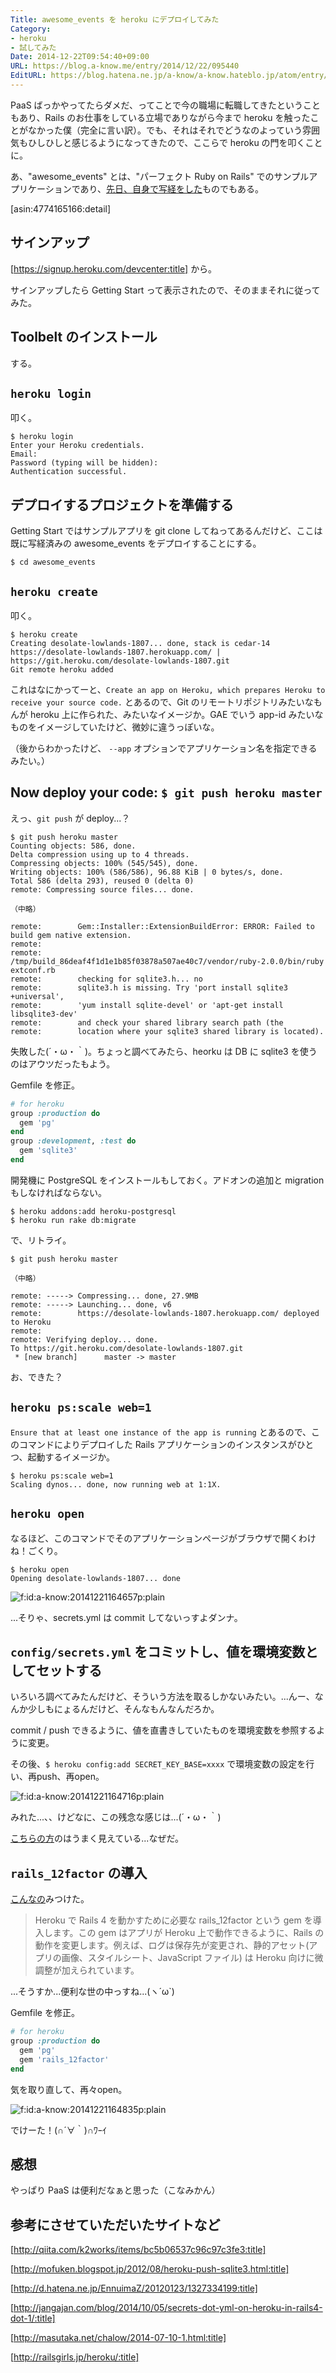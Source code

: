 ```yaml
---
Title: awesome_events を heroku にデプロイしてみた
Category:
- heroku
- 試してみた
Date: 2014-12-22T09:54:40+09:00
URL: https://blog.a-know.me/entry/2014/12/22/095440
EditURL: https://blog.hatena.ne.jp/a-know/a-know.hateblo.jp/atom/entry/8454420450077667894
---
```


PaaS ばっかやってたらダメだ、ってことで今の職場に転職してきたということもあり、Rails のお仕事をしている立場でありながら今まで heroku を触ったことがなかった僕（完全に言い訳）。でも、それはそれでどうなのよっていう雰囲気もひしひしと感じるようになってきたので、ここらで heroku の門を叩くことに。

あ、"awesome_events" とは、"パーフェクト Ruby on Rails" でのサンプルアプリケーションであり、[先日、自身で写経をした](http://blog.a-know.me/entry/2014/11/03/152518)ものでもある。



[asin:4774165166:detail]



## サインアップ
[https://signup.heroku.com/devcenter:title] から。

サインアップしたら Getting Start って表示されたので、そのままそれに従ってみた。

## Toolbelt のインストール
する。

## `heroku login`
叩く。

```
$ heroku login
Enter your Heroku credentials.
Email: 
Password (typing will be hidden): 
Authentication successful.
```

## デプロイするプロジェクトを準備する
Getting Start ではサンプルアプリを git clone してねってあるんだけど、ここは既に写経済みの awesome_events をデプロイすることにする。

```
$ cd awesome_events
```

## `heroku create`
叩く。

```
$ heroku create
Creating desolate-lowlands-1807... done, stack is cedar-14
https://desolate-lowlands-1807.herokuapp.com/ | https://git.heroku.com/desolate-lowlands-1807.git
Git remote heroku added
```

これはなにかってーと、`Create an app on Heroku, which prepares Heroku to receive your source code.` とあるので、Git のリモートリポジトリみたいなもんが heroku 上に作られた、みたいなイメージか。GAE でいう app-id みたいなものをイメージしていたけど、微妙に違うっぽいな。

（後からわかったけど、 `--app` オプションでアプリケーション名を指定できるみたい。）

## Now deploy your code: `$ git push heroku master`
えっ、`git push` が deploy...？

```
$ git push heroku master
Counting objects: 586, done.
Delta compression using up to 4 threads.
Compressing objects: 100% (545/545), done.
Writing objects: 100% (586/586), 96.88 KiB | 0 bytes/s, done.
Total 586 (delta 293), reused 0 (delta 0)
remote: Compressing source files... done.

（中略）

remote:        Gem::Installer::ExtensionBuildError: ERROR: Failed to build gem native extension.
remote:        
remote:        /tmp/build_86deaf4f1d1e1b85f03878a507ae40c7/vendor/ruby-2.0.0/bin/ruby extconf.rb
remote:        checking for sqlite3.h... no
remote:        sqlite3.h is missing. Try 'port install sqlite3 +universal',
remote:        'yum install sqlite-devel' or 'apt-get install libsqlite3-dev'
remote:        and check your shared library search path (the
remote:        location where your sqlite3 shared library is located).
```

失敗した(´・ω・｀)。ちょっと調べてみたら、heorku は DB に sqlite3 を使うのはアウツだったもよう。

Gemfile を修正。

```ruby
# for heroku
group :production do
  gem 'pg'
end
group :development, :test do
  gem 'sqlite3'
end
```

開発機に PostgreSQL をインストールもしておく。アドオンの追加と migration もしなければならない。

```
$ heroku addons:add heroku-postgresql
$ heroku run rake db:migrate
```

で、リトライ。

```
$ git push heroku master

（中略）

remote: -----> Compressing... done, 27.9MB
remote: -----> Launching... done, v6
remote:        https://desolate-lowlands-1807.herokuapp.com/ deployed to Heroku
remote: 
remote: Verifying deploy... done.
To https://git.heroku.com/desolate-lowlands-1807.git
 * [new branch]      master -> master
```

お、できた？

## `heroku ps:scale web=1`
`Ensure that at least one instance of the app is running` とあるので、このコマンドによりデプロイした Rails アプリケーションのインスタンスがひとつ、起動するイメージか。

```
$ heroku ps:scale web=1
Scaling dynos... done, now running web at 1:1X.
```

## `heroku open`
なるほど、このコマンドでそのアプリケーションページがブラウザで開くわけね！ごくり。

```
$ heroku open          
Opening desolate-lowlands-1807... done
```

<p><span itemscope itemtype="http://schema.org/Photograph"><img src="http://cdn-ak.f.st-hatena.com/images/fotolife/a/a-know/20141221/20141221164657.png" alt="f:id:a-know:20141221164657p:plain" title="f:id:a-know:20141221164657p:plain" class="hatena-fotolife" itemprop="image"></span></p>


...そりゃ、secrets.yml は commit してないっすよダンナ。

## `config/secrets.yml` をコミットし、値を環境変数としてセットする
いろいろ調べてみたんだけど、そういう方法を取るしかないみたい。...んー、なんか少しもにょるんだけど、そんなもんなんだろか。

commit / push できるように、値を直書きしていたものを環境変数を参照するように変更。

その後、`$ heroku config:add SECRET_KEY_BASE=xxxx` で環境変数の設定を行い、再push、再open。

<p><span itemscope itemtype="http://schema.org/Photograph"><img src="http://cdn-ak.f.st-hatena.com/images/fotolife/a/a-know/20141221/20141221164716.png" alt="f:id:a-know:20141221164716p:plain" title="f:id:a-know:20141221164716p:plain" class="hatena-fotolife" itemprop="image"></span></p>


みれた...、、けどなに、この残念な感じは...(´・ω・｀)

[こちらの方](http://masutaka.net/chalow/2014-07-10-1.html)のはうまく見えている...なぜだ。

## `rails_12factor` の導入

[こんなの](http://railsgirls.jp/heroku/)みつけた。

> Heroku で Rails 4 を動かすために必要な rails_12factor という gem を導入します。この gem はアプリが Heroku 上で動作できるように、Rails の動作を変更します。例えば、ログは保存先が変更され、静的アセット(アプリの画像、スタイルシート、JavaScript ファイル) は Heroku 向けに微調整が加えられています。


 ...そうすか...便利な世の中っすね...(ヽ´ω`)

Gemfile を修正。

```ruby
# for heroku
group :production do
  gem 'pg'
  gem 'rails_12factor'
end
```

気を取り直して、再々open。

<p><span itemscope itemtype="http://schema.org/Photograph"><img src="http://cdn-ak.f.st-hatena.com/images/fotolife/a/a-know/20141221/20141221164835.png" alt="f:id:a-know:20141221164835p:plain" title="f:id:a-know:20141221164835p:plain" class="hatena-fotolife" itemprop="image"></span></p>



でけーた！(∩´∀｀)∩ﾜｰｲ

## 感想
やっぱり PaaS は便利だなぁと思った（こなみかん）


## 参考にさせていただいたサイトなど
[http://qiita.com/k2works/items/bc5b06537c96c97c3fe3:title]

[http://mofuken.blogspot.jp/2012/08/heroku-push-sqlite3.html:title]

[http://d.hatena.ne.jp/EnnuimaZ/20120123/1327334199:title]

[http://jangajan.com/blog/2014/10/05/secrets-dot-yml-on-heroku-in-rails4-dot-1/:title]

[http://masutaka.net/chalow/2014-07-10-1.html:title]

[http://railsgirls.jp/heroku/:title]
